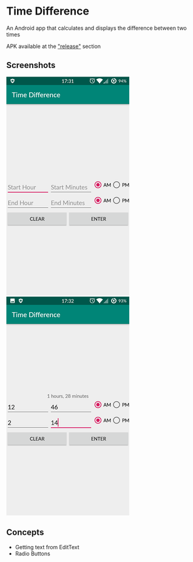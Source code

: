 # Time Difference

An Android app that calculates and displays the difference between two times

APK available at the ["release"](https://github.com/alan-lam/TimeDifferenceAndroid/releases) section

## Screenshots
![Alt text](/pictures/home.png?raw=true)
![Alt text](/pictures/example.png?raw=true)

## Concepts
- Getting text from EditText
- Radio Buttons
